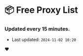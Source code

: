 # :package: Free Proxy List
### Updated every 15 minutes.

- Last updated: `2024-11-02 10:20`

:heart:
